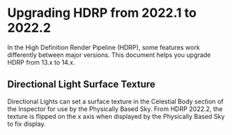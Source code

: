 # Upgrading HDRP from 2022.1 to 2022.2

In the High Definition Render Pipeline (HDRP), some features work differently between major versions. This document helps you upgrade HDRP from 13.x to 14.x.

## Directional Light Surface Texture

Directional Lights can set a surface texture in the Celestial Body section of the Inspector for use by the Physically Based Sky. From HDRP 2022.2, the texture is flipped on the x axis when displayed by the Physically Based Sky to fix display.
